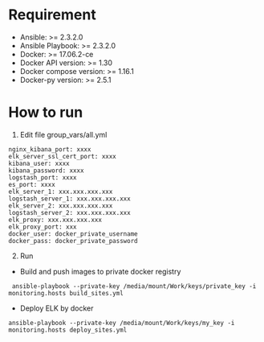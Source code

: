 # Requirement
- Ansible: >= 2.3.2.0
- Ansible Playbook: >= 2.3.2.0
- Docker: >= 17.06.2-ce
- Docker API version: >= 1.30
- Docker compose version: >= 1.16.1
- Docker-py version: >= 2.5.1


# How to run
1) Edit file group_vars/all.yml

```
nginx_kibana_port: xxxx
elk_server_ssl_cert_port: xxxx
kibana_user: xxxx
kibana_password: xxxx
logstash_port: xxxx
es_port: xxxx
elk_server_1: xxx.xxx.xxx.xxx
logstash_server_1: xxx.xxx.xxx.xxx
elk_server_2: xxx.xxx.xxx.xxx
logstash_server_2: xxx.xxx.xxx.xxx
elk_proxy: xxx.xxx.xxx.xxx
elk_proxy_port: xxx
docker_user: docker_private_username
docker_pass: docker_private_password

```
2) Run 
+ Build and push images to private docker registry
```
 ansible-playbook --private-key /media/mount/Work/keys/private_key -i monitoring.hosts build_sites.yml
```
+ Deploy ELK by docker
```
ansible-playbook --private-key /media/mount/Work/keys/my_key -i monitoring.hosts deploy_sites.yml
```